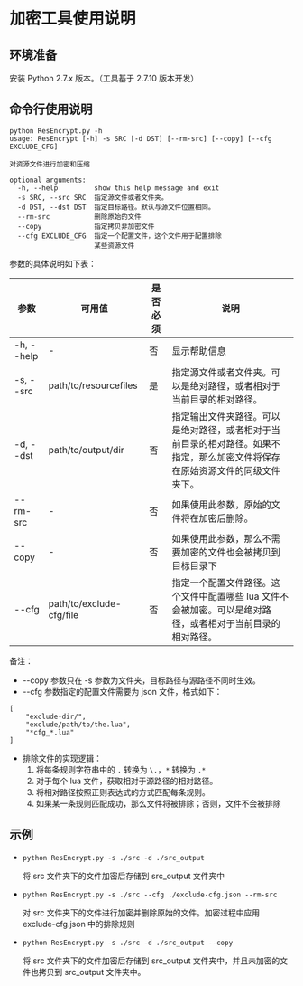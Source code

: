 # 加密工具使用说明

## 环境准备

安装 Python 2.7.x 版本。（工具基于 2.7.10 版本开发）

## 命令行使用说明

```
python ResEncrypt.py -h
usage: ResEncrypt [-h] -s SRC [-d DST] [--rm-src] [--copy] [--cfg EXCLUDE_CFG]

对资源文件进行加密和压缩

optional arguments:
  -h, --help         show this help message and exit
  -s SRC, --src SRC  指定源文件或者文件夹。
  -d DST, --dst DST  指定目标路径。默认与源文件位置相同。
  --rm-src           删除原始的文件
  --copy             指定拷贝非加密文件
  --cfg EXCLUDE_CFG  指定一个配置文件，这个文件用于配置排除
                     某些资源文件
```

参数的具体说明如下表：

| 参数 | 可用值 | 是否必须 | 说明 |
| ---- | ---- | ---- | ---- |
| -h, --help | - | 否 | 显示帮助信息 |
| -s, --src | path/to/resourcefiles | 是 | 指定源文件或者文件夹。可以是绝对路径，或者相对于当前目录的相对路径。 |
| -d, --dst | path/to/output/dir | 否 | 指定输出文件夹路径。可以是绝对路径，或者相对于当前目录的相对路径。如果不指定，那么加密文件将保存在原始资源文件的同级文件夹下。 |
| --rm-src | - | 否 | 如果使用此参数，原始的文件将在加密后删除。 |
| --copy | - | 否 | 如果使用此参数，那么不需要加密的文件也会被拷贝到目标目录下 |
| --cfg | path/to/exclude-cfg/file | 否 | 指定一个配置文件路径。这个文件中配置哪些 lua 文件不会被加密。可以是绝对路径，或者相对于当前目录的相对路径。 |

备注：
* --copy 参数只在 -s 参数为文件夹，目标路径与源路径不同时生效。
* --cfg 参数指定的配置文件需要为 json 文件，格式如下：
```
[
    "exclude-dir/",
    "exclude/path/to/the.lua",
    "*cfg_*.lua"
]
```
* 排除文件的实现逻辑：
    1. 将每条规则字符串中的 `.` 转换为 `\.`，`*` 转换为 `.*`
    2. 对于每个 lua 文件，获取相对于源路径的相对路径。
    3. 将相对路径按照正则表达式的方式匹配每条规则。
    4. 如果某一条规则匹配成功，那么文件将被排除；否则，文件不会被排除

## 示例

* `python ResEncrypt.py -s ./src -d ./src_output`

    将 src 文件夹下的文件加密后存储到 src_output 文件夹中

* `python ResEncrypt.py -s ./src --cfg ./exclude-cfg.json --rm-src`

    对 src 文件夹下的文件进行加密并删除原始的文件。加密过程中应用 exclude-cfg.json 中的排除规则

* `python ResEncrypt.py -s ./src -d ./src_output --copy`

    将 src 文件夹下的文件加密后存储到 src_output 文件夹中，并且未加密的文件也拷贝到 src_output 文件夹中。
